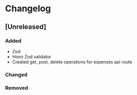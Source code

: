 # Changelog


## [Unreleased]

### Added
- Zod
- Hono Zod validator
- Created get, post, delete operations for expenses api route

### Changed


### Removed